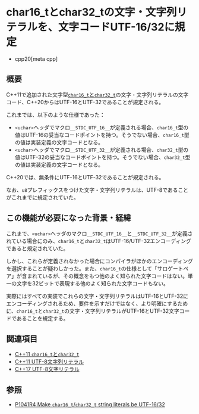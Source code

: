 # char16_tとchar32_tの文字・文字列リテラルを、文字コードUTF-16/32に規定
* cpp20[meta cpp]

## 概要
C++11で追加された文字型[`char16_t`と`char32_t`](/lang/cpp11/char16_32.md)の文字・文字列リテラルの文字コード、C++20からはUTF-16とUTF-32であることが規定される。

これまでは、以下のような仕様であった：

- `<uchar>`ヘッダでマクロ`__STDC_UTF_16__`が定義される場合、`char16_t`型の値はUTF-16の妥当なコードポイントを持つ。そうでない場合、`char16_t`型の値は実装定義の文字コードとなる。
- `<uchar>`ヘッダでマクロ`__STDC_UTF_32__`が定義される場合、`char32_t`型の値はUTF-32の妥当なコードポイントを持つ。そうでない場合、`char32_t`型の値は実装定義の文字コードとなる。

C++20では、無条件にUTF-16とUTF-32であることが規定される。

なお、`u8`プレフィックスをつけた文字・文字列リテラルは、UTF-8であることがこれまでに規定されていた。


## この機能が必要になった背景・経緯
これまで、`<uchar>`ヘッダのマクロ`__STDC_UTF_16__`と`__STDC_UTF_32__`が定義されている場合にのみ、`char16_t`と`char32_t`はUTF-16/UTF-32エンコーディングであると規定されていた。

しかし、これらが定義されなかった場合にコンパイラがほかのエンコーディングを選択することが疑わしかった。また、`char16_t`の仕様として「サロゲートペア」が含まれているが、その概念をもつ他のよく知られた文字コードはない。単一の文字を32ビットで表現する他のよく知られた文字コードもない。

実際にはすべての実装でこれらの文字・文字列リテラルはUTF-16とUTF-32にエンコーディングされるため、要件を示すだけではなく、より明確にするために、`char16_t`と`char32_t`の文字・文字列リテラルがUTF-16とUTF-32文字コードであることを規定する。


## 関連項目
- [C++11 `char16_t`と`char32_t`](/lang/cpp11/char16_32.md)
- [C++11 UTF-8文字列リテラル](/lang/cpp11/utf8_string_literals.md)
- [C++17 UTF-8文字リテラル](/lang/cpp17/utf8_character_literals.md)


## 参照
- [P1041R4 Make `char16_t`/`char32_t` string literals be UTF-16/32](http://www.open-std.org/jtc1/sc22/wg21/docs/papers/2019/p1041r4.html)
